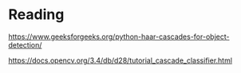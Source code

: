 # Reading

https://www.geeksforgeeks.org/python-haar-cascades-for-object-detection/

https://docs.opencv.org/3.4/db/d28/tutorial_cascade_classifier.html
